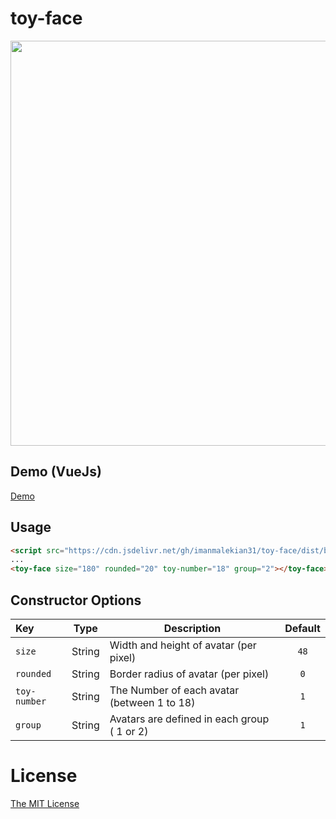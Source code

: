 # toy-face

<p align="center">
<img width="648" src="https://user-images.githubusercontent.com/58827166/183727670-e5909d83-0e15-431c-af05-d626ab1a8492.png">
</p>

## Demo (VueJs)

[Demo](https://vue-toy-face.vercel.app/)

## Usage

```html
<script src="https://cdn.jsdelivr.net/gh/imanmalekian31/toy-face/dist/bundle.js"></script>
...
<toy-face size="180" rounded="20" toy-number="18" group="2"></toy-face>
```

## Constructor Options

| Key          | Type   | Description                                 | Default |
| :----------- | ------ | ------------------------------------------- | :-----: |
| `size`       | String | Width and height of avatar (per pixel)      |  `48`   |
| `rounded`    | String | Border radius of avatar (per pixel)         |   `0`   |
| `toy-number` | String | The Number of each avatar (between 1 to 18) |   `1`   |
| `group`      | String | Avatars are defined in each group ( 1 or 2) |   `1`   |

# License

[The MIT License](http://opensource.org/licenses/MIT)
